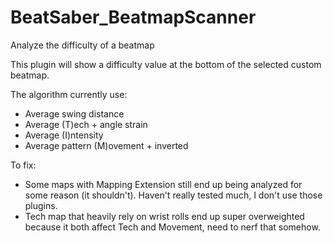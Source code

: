 # BeatSaber_BeatmapScanner
Analyze the difficulty of a beatmap

This plugin will show a difficulty value at the bottom of the selected custom beatmap. <br />

The algorithm currently use:
+ Average swing distance
+ Average (T)ech + angle strain
+ Average (I)ntensity
+ Average pattern (M)ovement + inverted


To fix:
- Some maps with Mapping Extension still end up being analyzed for some reason (it shouldn't). Haven't really tested much, I don't use those plugins.
- Tech map that heavily rely on wrist rolls end up super overweighted because it both affect Tech and Movement, need to nerf that somehow.
